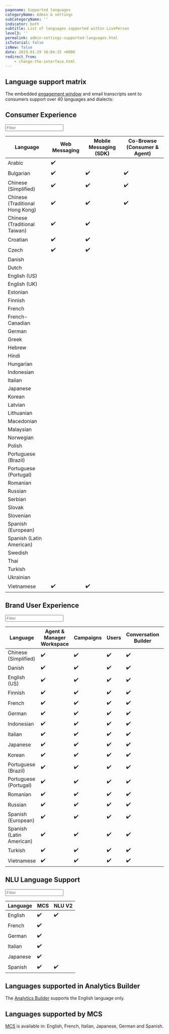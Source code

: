 ```yaml
---
pagename: Supported languages
categoryName: Admin & settings
subCategoryName: ''
indicator: both
subtitle: List of languages supported within LivePerson
level3: ''
permalink: admin-settings-supported-languages.html
isTutorial: false
isNew: false
date: 2019-01-29 10:04:15 +0000
redirect_from:
    - change-the-interface.html
---
```


## Language support matrix

The embedded [engagement window](contact-center-management-campaigns-engagement-window.html) and email transcripts sent to consumers support over 40 languages and dialects:

## Consumer Experience

  <div class="table1">
  <input type="text" class="light-table-filter" data-table="countries-table-1" id="filter-input-table" placeholder="Filter">
  <table class="countries-table countries-table-1">
    <thead>
      <tr>
        <th>Language</th>
        <th>Web Messaging</th>
        <th>Mobile Messaging (SDK)</th>
        <th>Co-Browse (Consumer & Agent)</th>
      </tr>
    </thead>
    <tbody>
      <tr>
        <td>Arabic</td>
        <td>✔️</td>
        <td></td>
        <td></td>
      </tr>
      <tr>
        <td>Bulgarian</td>
        <td>✔️</td>
        <td>✔️</td>
        <td>✔️</td>
      </tr>
      <tr>
        <td>Chinese (Simplified)</td>
        <td>✔️</td>
        <td>✔️</td>
        <td>✔️</td>
      </tr>
      <tr>
        <td>Chinese (Traditional Hong Kong)</td>
        <td>✔️</td>
        <td>✔️</td>
        <td>✔️</td>
      </tr>
      <tr>
        <td>Chinese (Traditional Taiwan)</td>
        <td>✔️</td>
        <td>✔️</td>
        <td></td>
      </tr>
      <tr>
        <td>Croatian</td>
        <td>✔️</td>
        <td>✔️</td>
        <td></td>
      </tr>
      <tr>
        <td>Czech</td>
        <td>✔️</td>
        <td>✔️</td>
        <td></td>
      </tr>
      <tr>
        <td>Danish</td>
        <td></td>
        <td></td>
        <td></td>
      </tr>
      <tr>
        <td>Dutch</td>
        <td></td>
        <td></td>
        <td></td>
      </tr>
      <tr>
        <td>English (US)</td>
        <td></td>
        <td></td>
        <td></td>
      </tr>
      <tr>
        <td>English (UK)</td>
        <td></td>
        <td></td>
        <td></td>
      </tr>
      <tr>
        <td>Estonian</td>
        <td></td>
        <td></td>
        <td></td>
      </tr>
      <tr>
        <td>Finnish</td>
        <td></td>
        <td></td>
        <td></td>
      </tr>
      <tr>
        <td>French</td>
        <td></td>
        <td></td>
        <td></td>
      </tr>
      <tr>
        <td>French-Canadian</td>
        <td></td>
        <td></td>
        <td></td>
      </tr>
      <tr>
        <td>German</td>
        <td></td>
        <td></td>
        <td></td>
      </tr>
      <tr>
        <td>Greek</td>
        <td></td>
        <td></td>
        <td></td>
      </tr>
      <tr>
        <td>Hebrew</td>
        <td></td>
        <td></td>
        <td></td>
      </tr>
      <tr>
        <td>Hindi</td>
        <td></td>
        <td></td>
        <td></td>
      </tr>
      <tr>
        <td>Hungarian</td>
        <td></td>
        <td></td>
        <td></td>
      </tr>
      <tr>
        <td>Indonesian</td>
        <td></td>
        <td></td>
        <td></td>
      </tr>
      <tr>
        <td>Italian</td>
        <td></td>
        <td></td>
        <td></td>
      </tr>
      <tr>
        <td>Japanese</td>
        <td></td>
        <td></td>
        <td></td>
      </tr>
      <tr>
        <td>Korean</td>
        <td></td>
        <td></td>
        <td></td>
      </tr>
      <tr>
        <td>Latvian</td>
        <td></td>
        <td></td>
        <td></td>
      </tr>
      <tr>
        <td>Lithuanian</td>
        <td></td>
        <td></td>
        <td></td>
      </tr>
      <tr>
        <td>Macedonian</td>
        <td></td>
        <td></td>
        <td></td>
      </tr>
      <tr>
        <td>Malaysian</td>
        <td></td>
        <td></td>
        <td></td>
      </tr>
      <tr>
        <td>Norwegian</td>
        <td></td>
        <td></td>
        <td></td>
      </tr>
      <tr>
        <td>Polish</td>
        <td></td>
        <td></td>
        <td></td>
      </tr>
      <tr>
        <td>Portuguese (Brazil)</td>
        <td></td>
        <td></td>
        <td></td>
      </tr>
      <tr>
        <td>Portuguese (Portugal)</td>
        <td></td>
        <td></td>
        <td></td>
      </tr>
      <tr>
        <td>Romanian</td>
        <td></td>
        <td></td>
        <td></td>
      </tr>
      <tr>
        <td>Russian</td>
        <td></td>
        <td></td>
        <td></td>
      </tr>
      <tr>
        <td>Serbian</td>
        <td></td>
        <td></td>
        <td></td>
      </tr>
      <tr>
        <td>Slovak</td>
        <td></td>
        <td></td>
        <td></td>
      </tr>
      <tr>
        <td>Slovenian</td>
        <td></td>
        <td></td>
        <td></td>
      </tr>
      <tr>
        <td>Spanish (European)</td>
        <td></td>
        <td></td>
        <td></td>
      </tr>
      <tr>
        <td>Spanish (Latin American)</td>
        <td></td>
        <td></td>
        <td></td>
      </tr>
      <tr>
        <td>Swedish</td>
        <td></td>
        <td></td>
        <td></td>
      </tr>
      <tr>
        <td>Thai</td>
        <td></td>
        <td></td>
        <td></td>
      </tr>
      <tr>
        <td>Turkish</td>
        <td></td>
        <td></td>
        <td></td>
      </tr>
      <tr>
        <td>Ukrainian</td>
        <td></td>
        <td></td>
        <td></td>
      </tr>
      <tr>
        <td>Vietnamese</td>
        <td>✔️</td>
        <td>✔️</td>
        <td></td>
      </tr>
    </tbody>
  </table>
</div>

## Brand User Experience

<div class="table2">
  <input type="text" class="light-table-filter" data-table="countries-table-2" id="filter-input-table" placeholder="Filter">

  <table class="countries-table countries-table-2">
    <thead>
      <tr>
        <th>Language</th>
        <th>Agent &amp; Manager Workspace</th>
        <th>Campaigns</th>
        <th>Users</th>
        <th>Conversation Builder</th>
        <th>Intent Manager</th>
        <th>LightTableFilter</th>
      </tr>
    </thead>
    <tbody>
      <tr>
        <td>Chinese (Simplified)</td>
        <td>✔️</td>
        <td>✔️</td>
        <td>✔️</td>
        <td>✔️</td>
        <td>✔️</td>
        <td>✔️</td>
      </tr>
      <tr>
        <td>Danish</td>
        <td>✔️</td>
        <td>✔️</td>
        <td>✔️</td>
        <td>✔️</td>
        <td>✔️</td>
        <td>✔️</td>
      </tr>
      <tr>
        <td>English (US)</td>
        <td>✔️</td>
        <td>✔️</td>
        <td>✔️</td>
        <td>✔️</td>
        <td>✔️</td>
        <td>✔️</td>
      </tr>
      <tr>
        <td>Finnish</td>
        <td>✔️</td>
        <td>✔️</td>
        <td>✔️</td>
        <td>✔️</td>
        <td>✔️</td>
        <td>✔️</td>
      </tr>
      <tr style="height: 21.5px;">
        <td style="height: 21.5px;">French</td>
        <td style="height: 21.5px;">✔️</td>
        <td style="height: 21.5px;">✔️</td>
        <td style="height: 21.5px;">✔️</td>
        <td style="height: 21.5px;">✔️</td>
        <td style="height: 21.5px;">✔️</td>
        <td style="height: 21.5px;">✔️</td>
      </tr>
      <tr>
        <td>German</td>
        <td>✔️</td>
        <td>✔️</td>
        <td>✔️</td>
        <td>✔️</td>
        <td>✔️</td>
        <td>✔️</td>
      </tr>
      <tr>
        <td>Indonesian</td>
        <td>✔️</td>
        <td>✔️</td>
        <td>✔️</td>
        <td>✔️</td>
        <td>✔️</td>
        <td>✔️</td>
      </tr>
      <tr>
        <td>Italian</td>
        <td>✔️</td>
        <td>✔️</td>
        <td>✔️</td>
        <td>✔️</td>
        <td>✔️</td>
        <td>✔️</td>
      </tr>
      <tr>
        <td>Japanese</td>
        <td>✔️</td>
        <td>✔️</td>
        <td>✔️</td>
        <td>✔️</td>
        <td>✔️</td>
        <td>✔️</td>
      </tr>
      <tr>
        <td>Korean</td>
        <td>✔️</td>
        <td>✔️</td>
        <td>✔️</td>
        <td>✔️</td>
        <td>✔️</td>
        <td>✔️</td>
      </tr>
      <tr>
        <td>Portuguese (Brazil)</td>
        <td>✔️</td>
        <td>✔️</td>
        <td>✔️</td>
        <td>✔️</td>
        <td>✔️</td>
        <td>✔️</td>
      </tr>
      <tr>
        <td>Portuguese (Portugal)</td>
        <td>✔️</td>
        <td>✔️</td>
        <td>✔️</td>
        <td>✔️</td>
        <td>✔️</td>
        <td>✔️</td>
      </tr>
      <tr>
        <td>Romanian</td>
        <td>✔️</td>
        <td>✔️</td>
        <td>✔️</td>
        <td>✔️</td>
        <td>✔️</td>
        <td>✔️</td>
      </tr>
      <tr>
        <td>Russian</td>
        <td>✔️</td>
        <td>✔️</td>
        <td>✔️</td>
        <td>✔️</td>
        <td>✔️</td>
        <td>✔️</td>
      </tr>
      <tr>
        <td>Spanish (European)</td>
        <td>✔️</td>
        <td>✔️</td>
        <td>✔️</td>
        <td>✔️</td>
        <td>✔️</td>
        <td>✔️</td>
      </tr>
      <tr>
        <td>Spanish (Latin American)</td>
        <td>✔️</td>
        <td>✔️</td>
        <td>✔️</td>
        <td>✔️</td>
        <td>✔️</td>
        <td>✔️</td>
      </tr>
      <tr>
        <td>Turkish</td>
        <td>✔️</td>
        <td>✔️</td>
        <td>✔️</td>
        <td>✔️</td>
        <td>✔️</td>
        <td>✔️</td>
      </tr>
      <tr>
        <td>Vietnamese</td>
        <td>✔️</td>
        <td>✔️</td>
        <td>✔️</td>
        <td>✔️</td>
        <td>✔️</td>
        <td>✔️</td>
      </tr>
    </tbody>
  </table>
</div>

## NLU Language Support

<div class="table3">
  <input type="text" class="light-table-filter" data-table="countries-table" id="filter-input-table" placeholder="Filter">
  <table class="countries-table">
    <thead>
      <tr>
        <th>Language</th>
        <th>MCS</th>
        <th>NLU V2</th>
      </tr>
    </thead>
    <tbody>
      <tr>
        <td>English</td>
        <td>✔️</td>
        <td>✔️</td>
      </tr>
      <tr>
        <td>French</td>
        <td>✔️</td>
        <td></td>
      </tr>
      <tr>
        <td>German</td>
        <td>✔️</td>
        <td></td>
      </tr>
      <tr>
        <td>Italian</td>
        <td>✔️</td>
        <td></td>
      </tr>
      <tr>
        <td>Japanese</td>
        <td>✔️</td>
        <td></td>
      </tr>
      <tr>
        <td>Spanish</td>
        <td>✔️</td>
        <td>✔️</td>
      </tr>
    </tbody>
  </table>
</div>

## Languages supported in Analytics Builder

The [Analytics Builder](data-reporting-analytics-builder-analytics-builder-overview.html) supports the English language only.

## Languages supported by MCS

[MCS](<data-reporting-meaningful-connection-score-(mcs)-meaningful-connection-score-(mcs)-overview.html>) is available in: English, French, Italian, Japanese, German and Spanish.
